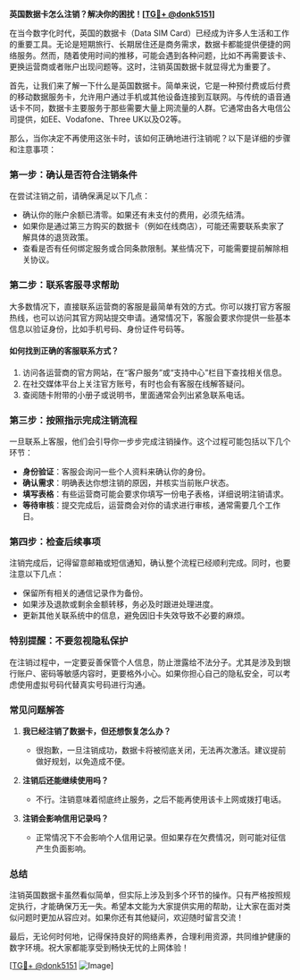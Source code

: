 **英国数据卡怎么注销？解决你的困扰！[[TG💪+ @donk5151](https://t.me/s/donk5151)]**

在当今数字化时代，英国的数据卡（Data SIM Card）已经成为许多人生活和工作的重要工具。无论是短期旅行、长期居住还是商务需求，数据卡都能提供便捷的网络服务。然而，随着使用时间的推移，可能会遇到各种问题，比如不再需要该卡、更换运营商或者账户出现问题等。这时，注销英国数据卡就显得尤为重要了。

首先，让我们来了解一下什么是英国数据卡。简单来说，它是一种预付费或后付费的移动数据服务卡，允许用户通过手机或其他设备连接到互联网。与传统的语音通话卡不同，数据卡主要服务于那些需要大量上网流量的人群。它通常由各大电信公司提供，如EE、Vodafone、Three UK以及O2等。

那么，当你决定不再使用这张卡时，该如何正确地进行注销呢？以下是详细的步骤和注意事项：

### **第一步：确认是否符合注销条件**
在尝试注销之前，请确保满足以下几点：
- 确认你的账户余额已清零。如果还有未支付的费用，必须先结清。
- 如果你是通过第三方购买的数据卡（例如在线商店），可能还需要联系卖家了解具体的退货政策。
- 查看是否有任何绑定服务或合同条款限制。某些情况下，可能需要提前解除相关协议。

### **第二步：联系客服寻求帮助**
大多数情况下，直接联系运营商的客服是最简单有效的方式。你可以拨打官方客服热线，也可以访问其官方网站提交申请。通常情况下，客服会要求你提供一些基本信息以验证身份，比如手机号码、身份证件号码等。

#### **如何找到正确的客服联系方式？**
1. 访问各运营商的官方网站，在“客户服务”或“支持中心”栏目下查找相关信息。
2. 在社交媒体平台上关注官方账号，有时也会有客服在线解答疑问。
3. 查阅随卡附带的小册子或说明书，里面通常会列出紧急联系电话。

### **第三步：按照指示完成注销流程**
一旦联系上客服，他们会引导你一步步完成注销操作。这个过程可能包括以下几个环节：
- **身份验证**：客服会询问一些个人资料来确认你的身份。
- **确认需求**：明确表达你想注销的原因，并核实当前账户状态。
- **填写表格**：有些运营商可能会要求你填写一份电子表格，详细说明注销请求。
- **等待审核**：提交完成后，运营商会对你的请求进行审核，通常需要几个工作日。

### **第四步：检查后续事项**
注销完成后，记得留意邮箱或短信通知，确认整个流程已经顺利完成。同时，也要注意以下几点：
- 保留所有相关的通信记录作为备份。
- 如果涉及退款或剩余金额转移，务必及时跟进处理进度。
- 更新其他关联系统中的信息，避免因旧卡失效导致不必要的麻烦。

### **特别提醒：不要忽视隐私保护**
在注销过程中，一定要妥善保管个人信息，防止泄露给不法分子。尤其是涉及到银行账户、密码等敏感内容时，更要格外小心。如果你担心自己的隐私安全，可以考虑使用虚拟号码代替真实号码进行沟通。

### **常见问题解答**
1. **我已经注销了数据卡，但还想恢复怎么办？**
   - 很抱歉，一旦注销成功，数据卡将被彻底关闭，无法再次激活。建议提前做好规划，以免造成不便。

2. **注销后还能继续使用吗？**
   - 不行。注销意味着彻底终止服务，之后不能再使用该卡上网或拨打电话。

3. **注销会影响信用记录吗？**
   - 正常情况下不会影响个人信用记录。但如果存在欠费情况，则可能对征信产生负面影响。

### **总结**
注销英国数据卡虽然看似简单，但实际上涉及到多个环节的操作。只有严格按照规定执行，才能确保万无一失。希望本文能为大家提供实用的帮助，让大家在面对类似问题时更加从容应对。如果你还有其他疑问，欢迎随时留言交流！

最后，无论何时何地，记得保持良好的网络素养，合理利用资源，共同维护健康的数字环境。祝大家都能享受到畅快无忧的上网体验！

[[TG💪+ @donk5151](https://t.me/s/donk5151) ![Image](https://i.postimg.cc/rwNCRYN7/Snipaste-2025-04-30-17-27-05.png)]